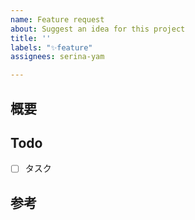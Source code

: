 ```yaml
---
name: Feature request
about: Suggest an idea for this project
title: ''
labels: "✨feature"
assignees: serina-yam

---
```


## 概要

## Todo

- [ ] タスク

## 参考
